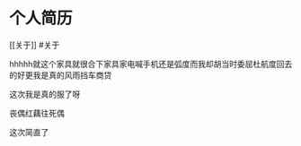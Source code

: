 # 个人简历
[[关于]]
#关于

hhhhh就这个家具就很合下家具家电喊手机还是弧度而我却胡当时委屈杜航度回去的好更我是真的风雨挡车商贷

这次我是真的服了呀





丧偶红藕往死偶



这次简直了